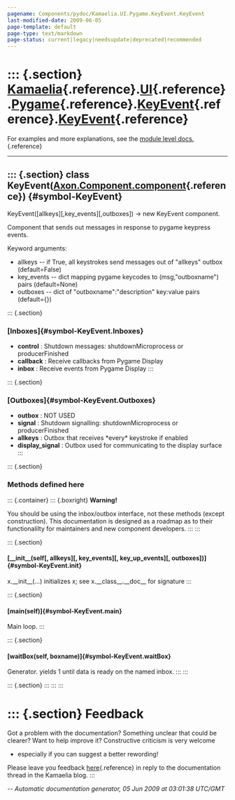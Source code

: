 ```yaml
---
pagename: Components/pydoc/Kamaelia.UI.Pygame.KeyEvent.KeyEvent
last-modified-date: 2009-06-05
page-template: default
page-type: text/markdown
page-status: current|legacy|needsupdate|deprecated|recommended
---
```

::: {.section}
[Kamaelia](/Components/pydoc/Kamaelia.html){.reference}.[UI](/Components/pydoc/Kamaelia.UI.html){.reference}.[Pygame](/Components/pydoc/Kamaelia.UI.Pygame.html){.reference}.[KeyEvent](/Components/pydoc/Kamaelia.UI.Pygame.KeyEvent.html){.reference}.[KeyEvent](/Components/pydoc/Kamaelia.UI.Pygame.KeyEvent.KeyEvent.html){.reference}
===========================================================================================================================================================================================================================================================================================================================================

For examples and more explanations, see the [module level
docs.](/Components/pydoc/Kamaelia.UI.Pygame.KeyEvent.html){.reference}

------------------------------------------------------------------------

::: {.section}
class KeyEvent([Axon.Component.component](/Docs/Axon/Axon.Component.component.html){.reference}) {#symbol-KeyEvent}
------------------------------------------------------------------------------------------------

KeyEvent(\[allkeys\]\[,key\_events\]\[,outboxes\]) -\> new KeyEvent
component.

Component that sends out messages in response to pygame keypress events.

Keyword arguments:

-   allkeys \-- if True, all keystrokes send messages out of \"allkeys\"
    outbox (default=False)
-   key\_events \-- dict mapping pygame keycodes to (msg,\"outboxname\")
    pairs (default=None)
-   outboxes \-- dict of \"outboxname\":\"description\" key:value pairs
    (default={})

::: {.section}
### [Inboxes]{#symbol-KeyEvent.Inboxes}

-   **control** : Shutdown messages: shutdownMicroprocess or
    producerFinished
-   **callback** : Receive callbacks from Pygame Display
-   **inbox** : Receive events from Pygame Display
:::

::: {.section}
### [Outboxes]{#symbol-KeyEvent.Outboxes}

-   **outbox** : NOT USED
-   **signal** : Shutdown signalling: shutdownMicroprocess or
    producerFinished
-   **allkeys** : Outbox that receives \*every\* keystroke if enabled
-   **display\_signal** : Outbox used for communicating to the display
    surface
:::

::: {.section}
### Methods defined here

::: {.container}
::: {.boxright}
**Warning!**

You should be using the inbox/outbox interface, not these methods
(except construction). This documentation is designed as a roadmap as to
their functionalilty for maintainers and new component developers.
:::
:::

::: {.section}
#### [\_\_init\_\_(self\[, allkeys\]\[, key\_events\]\[, key\_up\_events\]\[, outboxes\])]{#symbol-KeyEvent.__init__}

x.\_\_init\_\_(\...) initializes x; see x.\_\_class\_\_.\_\_doc\_\_ for
signature
:::

::: {.section}
#### [main(self)]{#symbol-KeyEvent.main}

Main loop.
:::

::: {.section}
#### [waitBox(self, boxname)]{#symbol-KeyEvent.waitBox}

Generator. yields 1 until data is ready on the named inbox.
:::
:::

::: {.section}
:::
:::
:::

::: {.section}
Feedback
========

Got a problem with the documentation? Something unclear that could be
clearer? Want to help improve it? Constructive criticism is very welcome
- especially if you can suggest a better rewording!

Please leave you feedback
[here](../../../cgi-bin/blog/blog.cgi?rm=viewpost&nodeid=1142023701){.reference}
in reply to the documentation thread in the Kamaelia blog.
:::

*\-- Automatic documentation generator, 05 Jun 2009 at 03:01:38 UTC/GMT*
